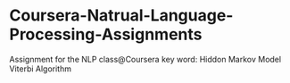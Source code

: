 # Coursera-Natrual-Language-Processing-Assignments
Assignment for the NLP class@Coursera
key word:
Hiddon Markov Model
Viterbi Algorithm
